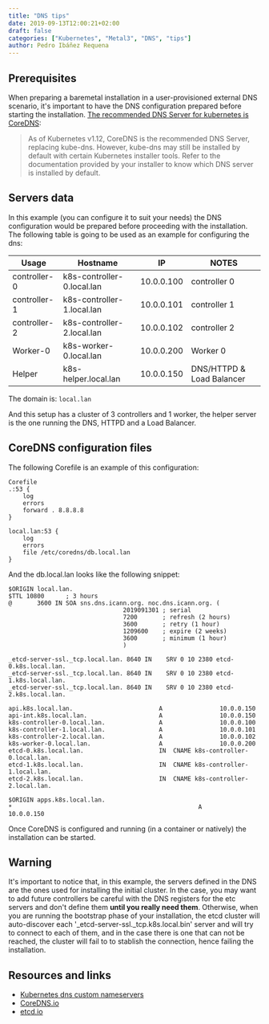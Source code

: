 ```yaml
---
title: "DNS tips"
date: 2019-09-13T12:00:21+02:00
draft: false
categories: ["Kubernetes", "Metal3", "DNS", "tips"]
author: Pedro Ibáñez Requena
---
```


## Prerequisites
When preparing a baremetal installation in a user-provisioned external DNS scenario, it's important
to have the DNS configuration prepared before starting the installation. [The recommended 
DNS Server for kubernetes is CoreDNS](https://kubernetes.io/docs/tasks/administer-cluster/dns-custom-nameservers/):

> As of Kubernetes v1.12, CoreDNS is the recommended DNS Server, replacing kube-dns. However, 
kube-dns may still be installed by default with certain Kubernetes installer tools. Refer to 
the documentation provided by your installer to know which DNS server is installed by default.

## Servers data
In this example (you can configure it to suit your needs) the DNS configuration would be prepared before proceeding
with the installation. The following table is going to be used as an example for configuring the dns:


| Usage     | Hostname                 | IP             | NOTES                                         |
|-----------|--------------------------|----------------|-----------------------------------------------|
| controller-0  | k8s-controller-0.local.lan  | 10.0.0.100     | controller 0                           |
| controller-1  | k8s-controller-1.local.lan  | 10.0.0.101     | controller 1                           |
| controller-2  | k8s-controller-2.local.lan  | 10.0.0.102     | controller 2                           |
| Worker-0  | k8s-worker-0.local.lan  | 10.0.0.200     | Worker 0                                       |
| Helper    | k8s-helper.local.lan    | 10.0.0.150     | DNS/HTTPD & Load Balancer                      |

The domain is: `local.lan`

And this setup has a cluster of 3 controllers and 1 worker, the helper server is the one running the DNS, HTTPD and a Load Balancer.


## CoreDNS configuration files
The following Corefile is an example of this configuration:
```
Corefile 
.:53 {
    log
    errors
    forward . 8.8.8.8
}

local.lan:53 {
    log
    errors
    file /etc/coredns/db.local.lan
}

```

And the db.local.lan looks like the following snippet:
```
$ORIGIN local.lan.
$TTL 10800      ; 3 hours
@       3600 IN SOA sns.dns.icann.org. noc.dns.icann.org. (
                                2019091301 ; serial
                                7200       ; refresh (2 hours)
                                3600       ; retry (1 hour)
                                1209600    ; expire (2 weeks)
                                3600       ; minimum (1 hour)
                                )

_etcd-server-ssl._tcp.local.lan. 8640 IN    SRV 0 10 2380 etcd-0.k8s.local.lan.
_etcd-server-ssl._tcp.local.lan. 8640 IN    SRV 0 10 2380 etcd-1.k8s.local.lan.
_etcd-server-ssl._tcp.local.lan. 8640 IN    SRV 0 10 2380 etcd-2.k8s.local.lan.

api.k8s.local.lan.                        A                10.0.0.150
api-int.k8s.local.lan.                    A                10.0.0.150
k8s-controller-0.local.lan.               A                10.0.0.100
k8s-controller-1.local.lan.               A                10.0.0.101
k8s-controller-2.local.lan.               A                10.0.0.102
k8s-worker-0.local.lan.                   A                10.0.0.200
etcd-0.k8s.local.lan.                     IN  CNAME k8s-controller-0.local.lan.
etcd-1.k8s.local.lan.                     IN  CNAME k8s-controller-1.local.lan.
etcd-2.k8s.local.lan.                     IN  CNAME k8s-controller-2.local.lan.

$ORIGIN apps.k8s.local.lan.
*                                                    A                10.0.0.150

```

Once CoreDNS is configured and running (in a container or natively) the installation can be started.

## Warning

It's important to notice that, in this example, the servers defined in the DNS are the ones used for installing the initial cluster.
In the case, you may want to add future controllers be careful with the DNS registers for the etc servers and don't define them **until you really need them**.
Otherwise, when you are running the bootstrap phase of your installation, the etcd cluster will auto-discover each '_etcd-server-ssl._tcp.k8s.local.bin' server 
and will try to connect to each of them, and in the case there is one that can not be reached, the cluster will fail to to stablish the connection, hence failing the installation.


## Resources and links

* [Kubernetes dns custom nameservers](https://kubernetes.io/docs/tasks/administer-cluster/dns-custom-nameservers/)
* [CoreDNS.io](https://coredns.io/)
* [etcd.io](https://etcd.io/)
